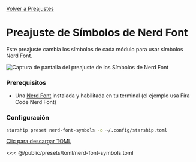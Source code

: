 [Volver a Preajustes](./#nerd-font-symbols)

# Preajuste de Símbolos de Nerd Font

Este preajuste cambia los símbolos de cada módulo para usar símbolos Nerd Font.

![Captura de pantalla del preajuste de los Símbolos de Nerd Font](/presets/img/nerd-font-symbols.png)

### Prerequisitos

- Una [Nerd Font](https://www.nerdfonts.com/) instalada y habilitada en tu terminal (el ejemplo usa Fira Code Nerd Font)

### Configuración

```sh
starship preset nerd-font-symbols -o ~/.config/starship.toml
```

[Clic para descargar TOML](/presets/toml/nerd-font-symbols.toml)

<<< @/public/presets/toml/nerd-font-symbols.toml

